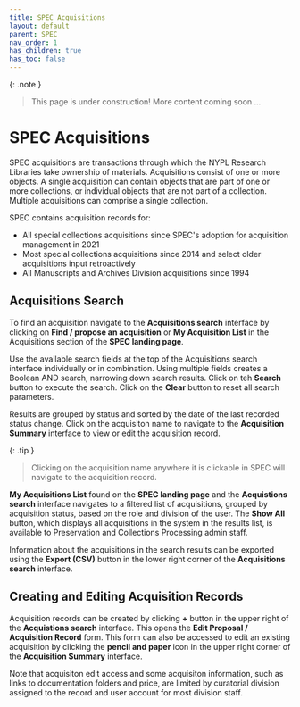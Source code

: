 ```yaml
---
title: SPEC Acquisitions
layout: default
parent: SPEC
nav_order: 1
has_children: true
has_toc: false
---
```


{: .note }
> This page is under construction! 
> More content coming soon ...

# SPEC Acquisitions
SPEC acquisitions are transactions through which the NYPL Research Libraries take ownership of materials. Acquisitions consist of one or more objects. A single acquisition can contain objects that are part of one or more collections, or individual objects that are not part of a collection. Multiple acquisitions can comprise a single collection.

SPEC contains acquisition records for:
- All special collections acquisitions since SPEC's adoption for acquisition management in 2021
- Most special collections acquisitions since 2014 and select older acquisitions input retroactively
- All Manuscripts and Archives Division acquisitions since 1994


## Acquisitions Search
To find an acquisition navigate to the **Acquisitions search** interface by clicking on **Find / propose an acquisition** or **My Acquisition List** in the Acquisitions section of the **SPEC landing page**.

Use the available search fields at the top of the Acquisitions search interface individually or in combination. Using multiple fields creates a Boolean AND search, narrowing down search results. Click on teh **Search** button to execute the search. Click on the **Clear** button to reset all search parameters.

Results are grouped by status and sorted by the date of the last recorded status change. Click on the acquisiton name to navigate to the **Acquisition Summary** interface to view or edit the acquisition record. 

{: .tip }
> Clicking on the acquisition name anywhere it is clickable in SPEC will navigate to the acquisition record. 

**My Acquisitions List** found on the **SPEC landing page** and the **Acquistions search** interface navigates to a filtered list of acquisitions, grouped by acquisition status, based on the role and division of the user. The **Show All** button, which displays all acquisitions in the system in the results list, is available to Preservation and Collections Processing admin staff. 

Information about the acquisitions in the search results can be exported using the **Export (CSV)** button in the lower right corner of the **Acquisitions search** interface.


## Creating and Editing Acquisition Records
Acquisition records can be created by clicking **+** button in the upper right of the **Acquistions search** interface. This opens the **Edit Proposal / Acquisition Record** form. This form can also be accessed to edit an existing acquisition by clicking the **pencil and paper** icon in the upper right corner of the **Acquisition Summary** interface. 

Note that acquisiton edit access and some acquisiton information, such as links to documentation folders and price, are limited by curatorial division assigned to the record and user account for most division staff. 
